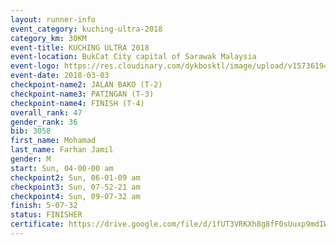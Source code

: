 ```yaml
--- 
layout: runner-info 
event_category: kuching-ultra-2018 
category_km: 30KM 
event-title: KUCHING ULTRA 2018 
event-location: BukCat City capital of Sarawak Malaysia 
event-logo: https://res.cloudinary.com/dykbosktl/image/upload/v1573619473/Logo/kuching-ultra-2018-logo_tlpvm5.png 
event-date: 2018-03-03 
checkpoint-name2: JALAN BAKO (T-2) 
checkpoint-name3: PATINGAN (T-3) 
checkpoint-name4: FINISH (T-4) 
overall_rank: 47
gender_rank: 36
bib: 3058
first_name: Mohamad
last_name: Farhan Jamil
gender: M
start: Sun, 04-00-00 am
checkpoint2: Sun, 06-01-09 am
checkpoint3: Sun, 07-52-21 am
checkpoint4: Sun, 09-07-32 am
finish: 5-07-32
status: FINISHER
certificate: https://drive.google.com/file/d/1fUT3VRKXh8g8fF0sUuxp9mdIWnxrlrjH/view?usp=sharing
--- 
```

